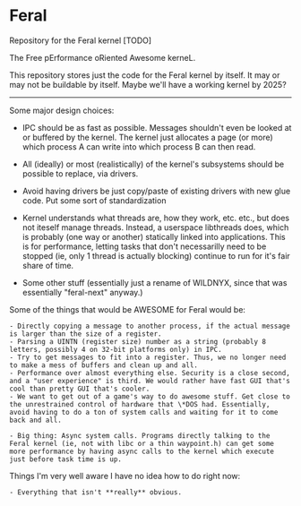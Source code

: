 # Feral
Repository for the Feral kernel [TODO]

The Free pErformance oRiented Awesome kerneL.

This repository stores just the code for the Feral kernel by itself. It may or may not be buildable by itself.
Maybe we'll have a working kernel by 2025?


___

Some major design choices:

  - IPC should be as fast as possible. Messages shouldn't even be looked at or buffered by the kernel. The kernel just allocates a page (or more) which process A can write into which process B can then read.
  
  - All (ideally) or most (realistically) of the kernel's subsystems should be possible to replace, via drivers.
  
  - Avoid having drivers be just copy/paste of existing drivers with new glue code. Put some sort of standardization 
  
  - Kernel understands what threads are, how they work, etc. etc., but does not iteself manage threads. Instead, a userspace libthreads does, which is probably (one way or another) statically linked into applications. This is for performance, letting tasks that don't necessarilly need to be stopped (ie, only 1 thread is actually blocking) continue to run for it's fair share of time.
  
  - Some other stuff (essentially just a rename of WILDNYX, since that was essentially "feral-next" anyway.)
  

Some of the things that would be AWESOME for Feral would be:

	- Directly copying a message to another process, if the actual message is larger than the size of a register.
	- Parsing a UINTN (register size) number as a string (probably 8 letters, possibly 4 on 32-bit platforms only) in IPC.
	- Try to get messages to fit into a register. Thus, we no longer need to make a mess of buffers and clean up and all.
	- Performance over almost everything else. Security is a close second, and a "user experience" is third. We would rather have fast GUI that's cool than pretty GUI that's cooler.
	- We want to get out of a game's way to do awesome stuff. Get close to the unrestrained control of hardware that \*DOS had. Essentially, avoid having to do a ton of system calls and waiting for it to come back and all.
	
	- Big thing: Async system calls. Programs directly talking to the Feral kernel (ie, not with libc or a thin waypoint.h) can get some more performance by having async calls to the kernel which execute just before task time is up.
	
	
	
	
Things I'm very well aware I have no idea how to do right now:
	
	- Everything that isn't **really** obvious.